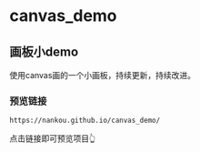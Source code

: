 # canvas_demo
## 画板小demo
使用canvas画的一个小画板，持续更新，持续改进。
### 预览链接
```
https://nankou.github.io/canvas_demo/
```

点击链接即可预览项目👆
